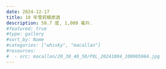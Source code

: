 ```yaml
---
date: 2024-12-17
title: 10 年雪莉桶原酒
description: 58.7 度, 1,000 毫升.
#featured: true
#type: gallery
#sort_by: Name
#categories: ["whisky", "macallan"]
#resources:
#  - src: macallan/20_30_40_50/PXL_20241004_100905984.jpg
---
```

